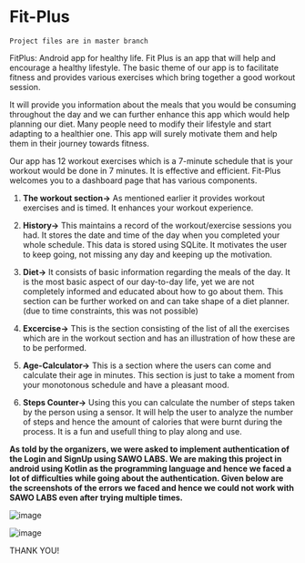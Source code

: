 # Fit-Plus
``Project files are in master branch``

FitPlus: Android app for healthy life.
Fit Plus is an app that will help and encourage a healthy lifestyle. The basic theme of our app is 
to facilitate fitness and provides various exercises which bring together a good workout session. 

It will provide you information about the meals that you would be consuming throughout the day and we can further enhance this app which would help planning our diet. 
Many people need to modify their lifestyle and start adapting to a healthier one. This app will surely motivate them and help them in their journey towards fitness.

Our app has 12 workout exercises which is a 7-minute schedule that is your workout would be done in 7 minutes. It is effective and efficient.
Fit-Plus welcomes you to a dashboard page that has various components.

1) **The workout section->** As mentioned earlier it provides workout exercises and is timed. It enhances your workout experience.

2) **History->** This maintains a record of the workout/exercise sessions you had. It stores the date and time of the day when you completed your whole schedule.
This data is stored using SQLite. It motivates the user to keep going, not missing any day and keeping up the motivation.

3) **Diet->** It consists of basic information regarding the meals of the day. It is the most basic aspect of our day-to-day life, yet we are not completely informed and educated about how to go about them. This section can be further worked on and can take shape of a diet planner. (due to time constraints, this was not possible)

4) **Excercise->** This is the section consisting of the list of all the exercises which are in the workout section and has an illustration of how these are to be performed.

5) **Age-Calculator->** This is a section where the users can come and calculate their age in minutes. This section is just to take a moment from your monotonous schedule and have a pleasant mood.

6) **Steps Counter->** Using this you can calculate the number of steps taken by the person using a sensor. It will help the user to analyze the number of steps and hence the amount of calories that were burnt during the process. It is a fun and usefull thing to play along and use.

**As told by the organizers, we were asked to implement authentication of the Login and SignUp using SAWO LABS. We are making this project in android using Kotlin as the programming language and hence we faced a lot of difficulties while going about the authentication. Given below are the screenshots of the errors we faced and hence we could not work with SAWO LABS even after trying multiple times.**

![image](https://user-images.githubusercontent.com/76651032/132107996-1379600c-fa1a-43c7-827b-09336bb575dc.png)

![image](https://user-images.githubusercontent.com/76651032/132108140-02de4951-911d-4613-99d9-88a4bea64abf.png)

THANK YOU!
